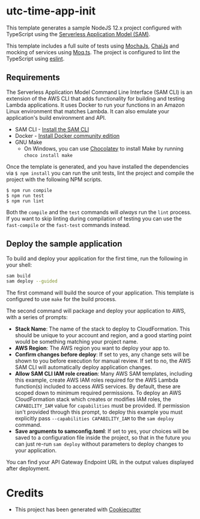 # utc-time-app-init

This template generates a sample NodeJS 12.x project configured with TypeScript using the [Serverless Application Model (SAM)](https://github.com/awslabs/serverless-application-model).

This template includes a full suite of tests using [MochaJs](https://mochajs.org/), [ChaiJs](https://www.chaijs.com/) and mocking of services using [Moq.ts](https://github.com/dvabuzyarov/moq.ts). The project is configured to lint the TypeScript using [eslint](https://eslint.org/).

## Requirements

The Serverless Application Model Command Line Interface (SAM CLI) is an extension of the AWS CLI that adds functionality for building and testing Lambda applications. It uses Docker to run your functions in an Amazon Linux environment that matches Lambda. It can also emulate your application's build environment and API.

* SAM CLI - [Install the SAM CLI](https://docs.aws.amazon.com/serverless-application-model/latest/developerguide/serverless-sam-cli-install.html)
* Docker - [Install Docker community edition](https://hub.docker.com/search/?type=edition&offering=community)
* GNU Make
    * On Windows, you can use [Chocolatey](https://chocolatey.org/) to install Make by running `choco install make`

Once the template is generated, and you have installed the dependencies via `$ npm install` you can run the unit tests, lint the project and compile the project with the following NPM scripts.

```
$ npm run compile
$ npm run test
$ npm run lint
```

Both the `compile` and the `test` commands will _always_ run the `lint` process. If you want to skip linting during compilation of testing you can use the `fast-compile` or the `fast-test` commands instead.

## Deploy the sample application

To build and deploy your application for the first time, run the following in your shell:

```bash
sam build
sam deploy --guided
```

The first command will build the source of your application. This template is configured to use `make` for the build process.

The second command will package and deploy your application to AWS, with a series of prompts:

* **Stack Name**: The name of the stack to deploy to CloudFormation. This should be unique to your account and region, and a good starting point would be something matching your project name.
* **AWS Region**: The AWS region you want to deploy your app to.
* **Confirm changes before deploy**: If set to yes, any change sets will be shown to you before execution for manual review. If set to no, the AWS SAM CLI will automatically deploy application changes.
* **Allow SAM CLI IAM role creation**: Many AWS SAM templates, including this example, create AWS IAM roles required for the AWS Lambda function(s) included to access AWS services. By default, these are scoped down to minimum required permissions. To deploy an AWS CloudFormation stack which creates or modifies IAM roles, the `CAPABILITY_IAM` value for `capabilities` must be provided. If permission isn't provided through this prompt, to deploy this example you must explicitly pass `--capabilities CAPABILITY_IAM` to the `sam deploy` command.
* **Save arguments to samconfig.toml**: If set to yes, your choices will be saved to a configuration file inside the project, so that in the future you can just re-run `sam deploy` without parameters to deploy changes to your application.

You can find your API Gateway Endpoint URL in the output values displayed after deployment.

# Credits

* This project has been generated with [Cookiecutter](https://github.com/audreyr/cookiecutter)
